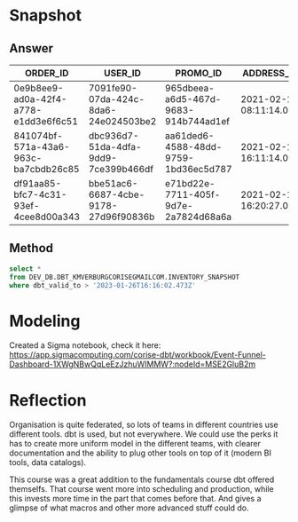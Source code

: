 # Snapshot
## Answer
| ORDER_ID                             | USER_ID                              | PROMO_ID                             | ADDRESS_ID              | CREATED_AT | ORDER_COST | SHIPPING_COST | ORDER_TOTAL | TRACKING_ID                      | SHIPPING_SERVICE        | ESTIMATED_DELIVERY_AT   | DELIVERED_AT            | STATUS | DBT_SCD_ID | DBT_UPDATED_AT | DBT_VALID_FROM | DBT_VALID_TO |
|--------------------------------------|--------------------------------------|--------------------------------------|-------------------------|------------|------------|---------------|-------------|----------------------------------|-------------------------|-------------------------|-------------------------|--------|------------|----------------|----------------|--------------|
| 0e9b8ee9-ad0a-42f4-a778-e1dd3e6f6c51 | 7091fe90-07da-424c-8da6-24e024503be2 | 965dbeea-a6d5-467d-9683-914b744ad1ef | 2021-02-11 08:11:14.000 | 60         | 1.52       | 61.52         | preparing   | e748cdfadebd7c961146ce88f8a48a49 | 2023-01-14 13:04:42.549 | 2023-01-14 13:04:42.549 | 2023-02-02 08:32:24.735 |        |            |                |                |              |
| 841074bf-571a-43a6-963c-ba7cbdb26c85 | dbc936d7-51da-4dfa-9dd9-7ce399b466df | aa61ded6-4588-48dd-9759-1bd36ec5d787 | 2021-02-11 16:11:14.000 | 76.25      | 1.14       | 77.39         | preparing   | 25478ab1729ad2a3d5146d8eab018fbc | 2023-01-14 13:04:42.549 | 2023-01-14 13:04:42.549 | 2023-02-02 08:32:24.735 |        |            |                |                |              |
| df91aa85-bfc7-4c31-93ef-4cee8d00a343 | bbe51ac6-6687-4cbe-9178-27d96f90836b | e71bd22e-7711-405f-9d7e-2a7824d68a6a | 2021-02-11 16:20:27.000 | 277        | 7.17       | 284.17        | preparing   | 1956b45c0e1f33e2740bdec557b85500 | 2023-01-14 13:04:42.549 | 2023-01-14 13:04:42.549 | 2023-02-02 08:32:24.735 |        |            |                |                |              |

## Method
```SQL
select *
from DEV_DB.DBT_KMVERBURGCORISEGMAILCOM.INVENTORY_SNAPSHOT
where dbt_valid_to > '2023-01-26T16:16:02.473Z'
```

# Modeling
Created a Sigma notebook, check it here:
https://app.sigmacomputing.com/corise-dbt/workbook/Event-Funnel-Dashboard-1XWgNBwQqLeEzJzhuWIMMW?:nodeId=MSE2GluB2m

# Reflection
Organisation is quite federated, so lots of teams in different countries use different tools. dbt is used, but not everywhere. We could use the perks it has to create more uniform model in the different teams, with clearer documentation and the ability to plug other tools on top of it  (modern BI tools, data catalogs).

This course was a great addition to the fundamentals course dbt offered themselfs. That course went more into scheduling and production, while this invests more time in the part that comes before that. And gives a glimpse of what macros and other more advanced stuff could do.